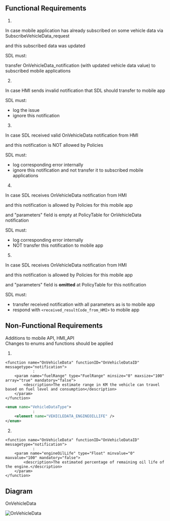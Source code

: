 ## Functional Requirements

1. 
In case mobile application has already subscribed on some vehicle data via SubscribeVehicleData_request  

and this subscribed data was updated  

SDL must:  

transfer OnVehicleData_notification (with updated vehicle data value) to subscribed mobile applications  

2.  
In case HMI sends invalid notification that SDL should transfer to mobile app  

SDL must:  

- log the issue  
- ignore this notification  


3. 
In case SDL received valid OnVehicleData notification from HMI

and this notification is NOT allowed by Policies

SDL must:

- log corresponding error internally
- ignore this notification and not transfer it to subscribed mobile applications  

4.  
In case SDL receives OnVehicleData notification from HMI  

and this notification is allowed by Policies for this mobile app  

and "parameters" field is empty at PolicyTable for OnVehicleData notification  

SDL must:
- log corresponding error internally
- NOT transfer this notification to mobile app

5.
In case SDL receives OnVehicleData notification from HMI  

and this notification is allowed by Policies for this mobile app  

and "parameters" field is **omitted** at PolicyTable for this notification  

SDL must:  
- transfer received notification with all parameters as is to mobile app  
- respond with `<received_resultCode_from_HMI>` to mobile app


## Non-Functional Requirements  
Additions to mobile API, HMI_API  
Changes to enums and functions should be applied  

1.
```
<function name="OnVehicleData" functionID="OnVehicleDataID" messagetype="notification">
            :
    <param name="fuelRange" type="FuelRange" minsize="0" maxsize="100" array="true" mandatory="false">
        <description>The estimate range in KM the vehicle can travel based on fuel level and consumption</description>
    </param>
</function>
```
```xml
<enum name="VehicleDataType">
            :
    <element name="VEHICLEDATA_ENGINEOILLIFE" />
</enum>
```
2.
```
<function name="OnVehicleData" functionID="OnVehicleDataID" messagetype="notification">
            :
    <param name="engineOilLife" type="Float" minvalue="0" maxvalue="100" mandatory="false">
        <description>The estimated percentage of remaining oil life of the engine.</description>
    </param>
</function>
```


## Diagram

OnVehicleData

![OnVehicleData](https://github.com/smartdevicelink/sdl_requirements/tree/feature/FuelRange/detailed_docs/accessories/OnVehicleData.png)


